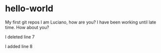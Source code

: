 # hello-world
My first git repos
I am Luciano, how are you?
I have been working until late time.
How about you?

I deleted line 7

I added line 8
